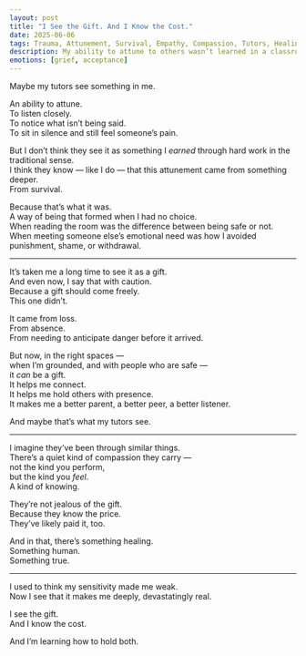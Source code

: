 ```yaml
---
layout: post
title: "I See the Gift. And I Know the Cost."
date: 2025-06-06
tags: Trauma, Attunement, Survival, Empathy, Compassion, Tutors, Healing
description: My ability to attune to others wasn’t learned in a classroom — it was shaped by a life that demanded I read every room, every silence, every shift. Now I see the gift. And I know the cost.
emotions: [grief, acceptance]
---
```


Maybe my tutors see something in me.

An ability to attune.  
To listen closely.  
To notice what isn’t being said.  
To sit in silence and still feel someone’s pain.

But I don’t think they see it as something I *earned* through hard work in the traditional sense.  
I think they know — like I do — that this attunement came from something deeper.  
From survival.

Because that’s what it was.  
A way of being that formed when I had no choice.  
When reading the room was the difference between being safe or not.  
When meeting someone else’s emotional need was how I avoided punishment, shame, or withdrawal.

---

It’s taken me a long time to see it as a gift.  
And even now, I say that with caution.  
Because a gift should come freely.  
This one didn’t.

It came from loss.  
From absence.  
From needing to anticipate danger before it arrived.

But now, in the right spaces —  
when I’m grounded, and with people who are safe —  
it *can* be a gift.  
It helps me connect.  
It helps me hold others with presence.  
It makes me a better parent, a better peer, a better listener.

And maybe that’s what my tutors see.

---

I imagine they’ve been through similar things.  
There’s a quiet kind of compassion they carry —  
not the kind you perform,  
but the kind you *feel*.  
A kind of knowing.

They’re not jealous of the gift.  
Because they know the price.  
They’ve likely paid it, too.

And in that, there’s something healing.  
Something human.  
Something true.

---

I used to think my sensitivity made me weak.  
Now I see that it makes me deeply, devastatingly real.

I see the gift.  
And I know the cost.

And I’m learning how to hold both.
